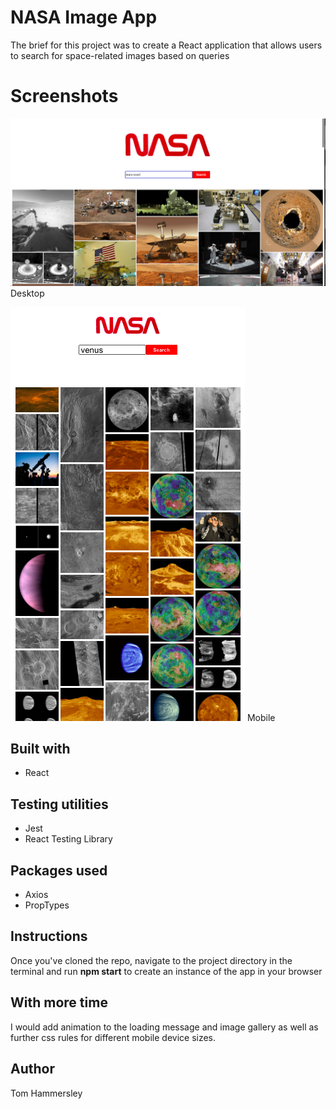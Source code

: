 # NASA Image App

The brief for this project was to create a React application that allows users to search for space-related images based on queries

# Screenshots

![App desktop screenshot](https://github.com/scented-wiring/tech-test/blob/main/README%20images/nasa-app-desktop.png?raw=true)
Desktop

![App mobile screenshot](https://github.com/scented-wiring/tech-test/blob/main/README%20images/nasa-app-mobile.png?raw=true)
Mobile

## Built with

- React

## Testing utilities

- Jest
- React Testing Library

## Packages used

- Axios
- PropTypes

## Instructions

Once you've cloned the repo, navigate to the project directory in the terminal and run <b>npm start</b> to create an instance of the app in your browser

## With more time

I would add animation to the loading message and image gallery as well as further css rules for different mobile device sizes.

## Author

Tom Hammersley
